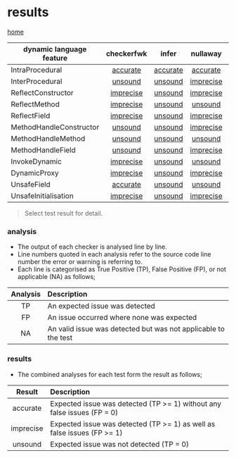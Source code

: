 # results

[home](https://github.com/michaelemery/staticanalysis)

| dynamic language feature | checkerfwk | infer | nullaway | pmd | spotbugs |
| --- | :---: | :---: | :---: | :---: | :---: |
| IntraProcedural | [accurate](https://github.com/michaelemery/staticanalysis/blob/master/results/nullness/checkerframework.md#IntraProcedural) | [accurate](https://github.com/michaelemery/staticanalysis/blob/master/results/nullness/infer.md#IntraProcedural) | [accurate](https://github.com/michaelemery/staticanalysis/blob/master/results/nullness/nullaway.md#IntraProcedural) | [unsound](https://github.com/michaelemery/staticanalysis/blob/master/results/nullness/pmd.md#IntraProcedural) | [accurate](https://github.com/michaelemery/staticanalysis/blob/master/results/nullness/spotbugs.md#IntraProcedural) |
| InterProcedural | [unsound](https://github.com/michaelemery/staticanalysis/blob/master/results/nullness/checkerframework.md#InterProcedural) | [unsound](https://github.com/michaelemery/staticanalysis/blob/master/results/nullness/infer.md#InterProcedural) | [imprecise](https://github.com/michaelemery/staticanalysis/blob/master/results/nullness/nullaway.md#InterProcedural) | [unsound](https://github.com/michaelemery/staticanalysis/blob/master/results/nullness/pmd.md#InterProcedural) | [unsound](https://github.com/michaelemery/staticanalysis/blob/master/results/nullness/spotbugs.md#InterProcedural) |
| ReflectConstructor | [imprecise](https://github.com/michaelemery/staticanalysis/blob/master/results/nullness/checkerframework.md#ReflectConstructor) | [unsound](https://github.com/michaelemery/staticanalysis/blob/master/results/nullness/infer.md#ReflectConstructor) | [imprecise](https://github.com/michaelemery/staticanalysis/blob/master/results/nullness/nullaway.md#ReflectConstructor) | [unsound](https://github.com/michaelemery/staticanalysis/blob/master/results/nullness/pmd.md#ReflectConstructor) | [unsound](https://github.com/michaelemery/staticanalysis/blob/master/results/nullness/spotbugs.md#ReflectConstructor) |
| ReflectMethod | [imprecise](https://github.com/michaelemery/staticanalysis/blob/master/results/nullness/checkerframework.md#ReflectMethod) | [unsound](https://github.com/michaelemery/staticanalysis/blob/master/results/nullness/infer.md#ReflectMethod) | [unsound](https://github.com/michaelemery/staticanalysis/blob/master/results/nullness/nullaway.md#ReflectMethod) | [unsound](https://github.com/michaelemery/staticanalysis/blob/master/results/nullness/pmd.md#ReflectMethod) | [unsound](https://github.com/michaelemery/staticanalysis/blob/master/results/nullness/spotbugs.md#ReflectMethod) |
| ReflectField | [imprecise](https://github.com/michaelemery/staticanalysis/blob/master/results/nullness/checkerframework.md#ReflectField) | [unsound](https://github.com/michaelemery/staticanalysis/blob/master/results/nullness/infer.md#ReflectField) | [imprecise](https://github.com/michaelemery/staticanalysis/blob/master/results/nullness/nullaway.md#ReflectField) | [unsound](https://github.com/michaelemery/staticanalysis/blob/master/results/nullness/pmd.md#ReflectField) | [unsound](https://github.com/michaelemery/staticanalysis/blob/master/results/nullness/spotbugs.md#ReflectField) |
| MethodHandleConstructor | [unsound](https://github.com/michaelemery/staticanalysis/blob/master/results/nullness/checkerframework.md#MethodHandleConstructor) | [unsound](https://github.com/michaelemery/staticanalysis/blob/master/results/nullness/infer.md#MethodHandleConstructor) | [imprecise](https://github.com/michaelemery/staticanalysis/blob/master/results/nullness/nullaway.md#MethodHandleConstructor) | [unsound](https://github.com/michaelemery/staticanalysis/blob/master/results/nullness/pmd.md#MethodHandleConstructor) | [unsound](https://github.com/michaelemery/staticanalysis/blob/master/results/nullness/spotbugs.md#MethodHandleConstructor) |
| MethodHandleMethod | [unsound](https://github.com/michaelemery/staticanalysis/blob/master/results/nullness/checkerframework.md#MethodHandleMethod) | [unsound](https://github.com/michaelemery/staticanalysis/blob/master/results/nullness/infer.md#MethodHandleMethod) | [unsound](https://github.com/michaelemery/staticanalysis/blob/master/results/nullness/nullaway.md#MethodHandleMethod) | [unsound](https://github.com/michaelemery/staticanalysis/blob/master/results/nullness/pmd.md#MethodHandleMethod) | [unsound](https://github.com/michaelemery/staticanalysis/blob/master/results/nullness/spotbugs.md#MethodHandleMethod) |
| MethodHandleField | [unsound](https://github.com/michaelemery/staticanalysis/blob/master/results/nullness/checkerframework.md#MethodHandleField) | [unsound](https://github.com/michaelemery/staticanalysis/blob/master/results/nullness/infer.md#MethodHandleField) | [imprecise](https://github.com/michaelemery/staticanalysis/blob/master/results/nullness/nullaway.md#MethodHandleField) | [unsound](https://github.com/michaelemery/staticanalysis/blob/master/results/nullness/pmd.md#MethodHandleField) | [unsound](https://github.com/michaelemery/staticanalysis/blob/master/results/nullness/spotbugs.md#MethodHandleField) |
| InvokeDynamic | [imprecise](https://github.com/michaelemery/staticanalysis/blob/master/results/nullness/checkerframework.md#InvokeDynamic) | [unsound](https://github.com/michaelemery/staticanalysis/blob/master/results/nullness/infer.md#InvokeDynamic) | [unsound](https://github.com/michaelemery/staticanalysis/blob/master/results/nullness/nullaway.md#InvokeDynamic) | [unsound](https://github.com/michaelemery/staticanalysis/blob/master/results/nullness/pmd.md#InvokeDynamic) | [unsound](https://github.com/michaelemery/staticanalysis/blob/master/results/nullness/spotbugs.md#InvokeDynamic) |
| DynamicProxy | [imprecise](https://github.com/michaelemery/staticanalysis/blob/master/results/nullness/checkerframework.md#DynamicProxy) | [unsound](https://github.com/michaelemery/staticanalysis/blob/master/results/nullness/infer.md#DynamicProxy) | [imprecise](https://github.com/michaelemery/staticanalysis/blob/master/results/nullness/nullaway.md#DynamicProxy) | [unsound](https://github.com/michaelemery/staticanalysis/blob/master/results/nullness/pmd.md#DynamicProxy) | [unsound](https://github.com/michaelemery/staticanalysis/blob/master/results/nullness/spotbugs.md#DynamicProxy) |
| UnsafeField | [accurate](https://github.com/michaelemery/staticanalysis/blob/master/results/nullness/checkerframework.md#UnsafeField) | [unsound](https://github.com/michaelemery/staticanalysis/blob/master/results/nullness/infer.md#UnsafeField) | [unsound](https://github.com/michaelemery/staticanalysis/blob/master/results/nullness/nullaway.md#UnsafeField) | [unsound](https://github.com/michaelemery/staticanalysis/blob/master/results/nullness/pmd.md#UnsafeField) | [unsound](https://github.com/michaelemery/staticanalysis/blob/master/results/nullness/spotbugs.md#UnsafeField) |
| UnsafeInitialisation | [imprecise](https://github.com/michaelemery/staticanalysis/blob/master/results/nullness/checkerframework.md#UnsafeInitialisation) | [unsound](https://github.com/michaelemery/staticanalysis/blob/master/results/nullness/infer.md#UnsafeInitialisation) | [imprecise](https://github.com/michaelemery/staticanalysis/blob/master/results/nullness/spotbugs.md#UnsafeInitialisation) | [unsound](https://github.com/michaelemery/staticanalysis/blob/master/results/nullness/pmd.md#UnsafeInitialisation) | [unsound](https://github.com/michaelemery/staticanalysis/blob/master/results/nullness/spotbugs.md#UnsafeInitialisation) |

> Select test result for detail.

### analysis

* The output of each checker is analysed line by line.
* Line numbers quoted in each analysis refer to the source code line number the error or warning is referring to.
* Each line is categorised as True Positive (TP), False Positive (FP), or not applicable (NA) as follows;

| Analysis | Description |
| :---: | :--- |
| TP | An expected issue was detected |
| FP | An issue occurred where none was expected |
| NA | An valid issue was detected but was not applicable to the test |

### results

* The combined analyses for each test form the result as follows;

| Result | Description |
| :---: | :--- |
| accurate | Expected issue was detected (TP >= 1) without any false issues (FP = 0) |
| imprecise | Expected issue was detected (TP >= 1) as well as false issues (FP >= 1) |
| unsound | Expected issue was not detected (TP = 0)|
